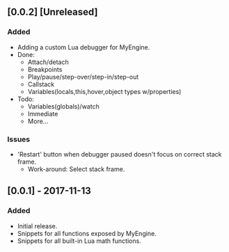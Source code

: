 
## [0.0.2] [Unreleased]
### Added
- Adding a custom Lua debugger for MyEngine.
- Done:
	- Attach/detach
	- Breakpoints
	- Play/pause/step-over/step-in/step-out
	- Callstack
	- Variables(locals,this,hover,object types w/properties)
- Todo:
	- Variables(globals)/watch
	- Immediate
	- More...

### Issues
- 'Restart' button when debugger paused doesn't focus on correct stack frame.
	- Work-around: Select stack frame.

## [0.0.1] - 2017-11-13
### Added
- Initial release.
- Snippets for all functions exposed by MyEngine.
- Snippets for all built-in Lua math functions.
